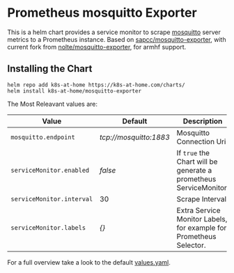 # Prometheus mosquitto Exporter

This is a helm chart provides a service monitor to scrape [mosquitto](https://mosquitto.org/) server metrics to a Prometheus instance. Based on [sapcc/mosquitto-exporter](https://github.com/sapcc/mosquitto-exporter), with current fork from [nolte/mosquitto-exporter](https://github.com/nolte/mosquitto-exporter), for armhf support.


## Installing the Chart

```console
helm repo add k8s-at-home https://k8s-at-home.com/charts/
helm install k8s-at-home/mosquitto-exporter
```

The Most Releavant values are:

| Value                     | Default                | Description                                                        |
|---------------------------|------------------------|--------------------------------------------------------------------|
| `mosquitto.endpoint`      | _tcp://mosquitto:1883_ | Mosquitto Connection Uri                                           |
| `serviceMonitor.enabled`  | _false_                | If `true` the Chart will be generate a prometheus ServiceMonitor.  |
| `serviceMonitor.interval` | 30                     | Scrape Interval                                                    |
| `serviceMonitor.labels`   | _{}_                   | Extra Service Monitor Labels, for example for Prometheus Selector. |

For a full overview take a look to the default [values.yaml](./values.yaml).